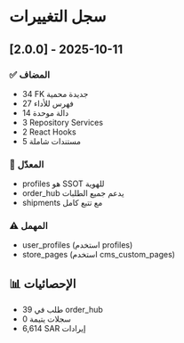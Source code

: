 # سجل التغييرات

## [2.0.0] - 2025-10-11

### ✅ المضاف
- 34 FK جديدة محمية
- 27 فهرس للأداء
- 14 دالة موحدة
- 3 Repository Services
- 2 React Hooks
- 5 مستندات شاملة

### 🔄 المعدّل
- profiles هو SSOT للهوية
- order_hub يدعم جميع الطلبات
- shipments مع تتبع كامل

### ⚠️ المهمل
- user_profiles (استخدم profiles)
- store_pages (استخدم cms_custom_pages)

## 📊 الإحصائيات
- 39 طلب في order_hub
- 0 سجلات يتيمة
- 6,614 SAR إيرادات
